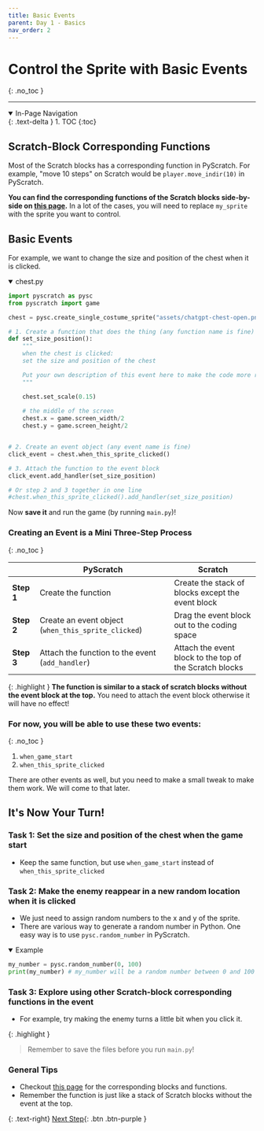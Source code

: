 ```yaml
---
title: Basic Events
parent: Day 1 - Basics
nav_order: 2
---
```


# Control the Sprite with Basic Events
{: .no_toc }

---
<details open markdown="block">
  <summary>
    In-Page Navigation
  </summary>
  {: .text-delta }
1. TOC
{:toc}
</details>


## Scratch-Block Corresponding Functions
Most of the Scratch blocks has a corresponding function in PyScratch.
For example, "move 10 steps" on Scratch would be `player.move_indir(10)` in PyScratch. 

**You can find the corresponding functions of the Scratch blocks side-by-side on [this page](../corresponding-scratch-functionalities/corresponding-scratch-blocks/1-motion.md).** In a lot of the cases, you will need to replace `my_sprite` with the sprite you want to control. 


## Basic Events
For example, we want to change the size and position of the chest when it is clicked. 
<details open markdown="block">
  <summary>
    chest.py
  </summary>

```python
import pyscratch as pysc
from pyscratch import game

chest = pysc.create_single_costume_sprite("assets/chatgpt-chest-open.png")

# 1. Create a function that does the thing (any function name is fine)
def set_size_position(): 
    """
    when the chest is clicked:
    set the size and position of the chest

    Put your own description of this event here to make the code more readable
    """ 

    chest.set_scale(0.15)
    
    # the middle of the screen
    chest.x = game.screen_width/2 
    chest.y = game.screen_height/2 


# 2. Create an event object (any event name is fine)
click_event = chest.when_this_sprite_clicked() 

# 3. Attach the function to the event block
click_event.add_handler(set_size_position) 

# Or step 2 and 3 together in one line
#chest.when_this_sprite_clicked().add_handler(set_size_position) 
```
</details>

Now **save it** and run the game (by running `main.py`)!

### Creating an Event is a Mini Three-Step Process
{: .no_toc }

| |PyScratch|Scratch|
|-|-------|---------|
|**Step 1**|Create the function|Create the stack of blocks except the event block|
|**Step 2**|Create an event object (`when_this_sprite_clicked`)|Drag the event block out to the coding space|
|**Step 3**|Attach the function to the event (`add_handler`)|Attach the event block to the top of the Scratch blocks|

{: .highlight }
**The function is similar to a stack of scratch blocks without the event block at the top.** You need to attach the event block otherwise it will have no effect!


### For now, you will be able to use these two events:
{: .no_toc }
1. `when_game_start`
1. `when_this_sprite_clicked`

There are other events as well, but you need to make a small tweak to make them work. We will come to that later. 


## It's Now Your Turn!

### Task 1: Set the size and position of the chest when the game start
- Keep the same function, but use `when_game_start` instead of `when_this_sprite_clicked`

### Task 2: Make the enemy reappear in a new random location when it is clicked
- We just need to assign random numbers to the x and y of the sprite. 
- There are various way to generate a random number in Python. One easy way is to use `pysc.random_number` in PyScratch. 
<details open markdown="block">
  <summary>
    Example
  </summary>

```python
my_number = pysc.random_number(0, 100)
print(my_number) # my_number will be a random number between 0 and 100
```

</details>

### Task 3: Explore using other Scratch-block corresponding functions in the event
- For example, try making the enemy turns a little bit when you click it. 

{: .highlight }
> Remember to save the files before you run `main.py`!

### General Tips
- Checkout [this page](../corresponding-scratch-functionalities/corresponding-scratch-blocks/2-looks.md) for the corresponding blocks and functions. 
- Remember the function is just like a stack of Scratch blocks without the event at the top.

{: .text-right}
[Next Step](./3-flow-control){: .btn .btn-purple }


